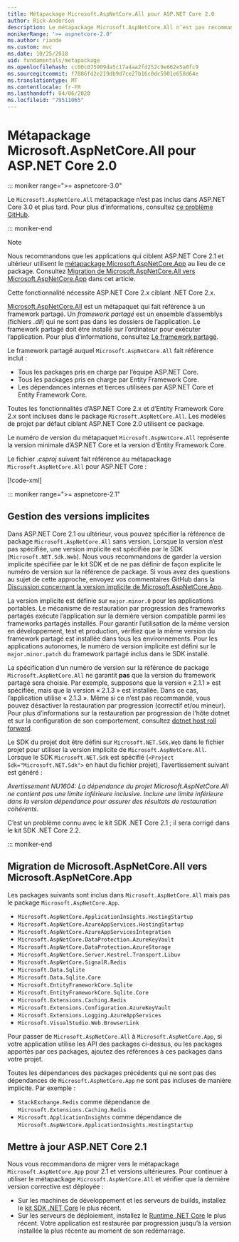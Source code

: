 ```yaml
---
title: Métapackage Microsoft.AspNetCore.All pour ASP.NET Core 2.0
author: Rick-Anderson
description: Le métapackage Microsoft.AspNetCore.All n’est pas recommandé pour ASP.NET Core 2.1 et versions ultérieures.
monikerRange: '>= aspnetcore-2.0'
ms.author: riande
ms.custom: mvc
ms.date: 10/25/2018
uid: fundamentals/metapackage
ms.openlocfilehash: cc00c075909da5c17a4aa2fd252c9e662e5a0fc9
ms.sourcegitcommit: f7886fd2e219db9d7ce27b16c0dc5901e658d64e
ms.translationtype: MT
ms.contentlocale: fr-FR
ms.lasthandoff: 04/06/2020
ms.locfileid: "79511065"
---
```

# <a name="microsoftaspnetcoreall-metapackage-for-aspnet-core-20"></a>Métapackage Microsoft.AspNetCore.All pour ASP.NET Core 2.0

::: moniker range=">= aspnetcore-3.0"

Le `Microsoft.AspNetCore.All` métapackage n’est pas inclus dans ASP.NET Core 3.0 et plus tard. Pour plus d’informations, consultez [ce problème GitHub](https://github.com/aspnet/Announcements/issues/314).

::: moniker-end

> [!NOTE]
> Nous recommandons que les applications qui ciblent ASP.NET Core 2.1 et ultérieur utilisent le [métapackage Microsoft.AspNetCore.App](xref:fundamentals/metapackage-app) au lieu de ce package. Consultez [Migration de Microsoft.AspNetCore.All vers Microsoft.AspNetCore.App](#migrate) dans cet article.

Cette fonctionnalité nécessite ASP.NET Core 2.x ciblant .NET Core 2.x.

[Microsoft.AspNetCore.All](https://www.nuget.org/packages/Microsoft.AspNetCore.All) est un métapaquet qui fait référence à un framework partagé. Un *framework partagé* est un ensemble d’assemblys (fichiers *.dll*) qui ne sont pas dans les dossiers de l’application. Le framework partagé doit être installé sur l’ordinateur pour exécuter l’application. Pour plus d’informations, consultez [Le framework partagé](https://natemcmaster.com/blog/2018/08/29/netcore-primitives-2/).

Le framework partagé auquel `Microsoft.AspNetCore.All` fait référence inclut :

* Tous les packages pris en charge par l’équipe ASP.NET Core.
* Tous les packages pris en charge par Entity Framework Core.
* Les dépendances internes et tierces utilisées par ASP.NET Core et Entity Framework Core.

Toutes les fonctionnalités d’ASP.NET Core 2.x et d’Entity Framework Core 2.x sont incluses dans le package `Microsoft.AspNetCore.All`. Les modèles de projet par défaut ciblant ASP.NET Core 2.0 utilisent ce package.

Le numéro de version du métapaquet `Microsoft.AspNetCore.All` représente la version minimale d’ASP.NET Core et la version d’Entity Framework Core.

Le fichier *.csproj* suivant fait référence au métapackage `Microsoft.AspNetCore.All` pour ASP.NET Core :

[!code-xml[](metapackage/samples/Metapackage.All.Example.csproj?highlight=8)]

::: moniker range=">= aspnetcore-2.1"

## <a name="implicit-versioning"></a>Gestion des versions implicites

Dans ASP.NET Core 2.1 ou ultérieur, vous pouvez spécifier la référence de package `Microsoft.AspNetCore.All` sans version. Lorsque la version n’est pas spécifiée, une version implicite est spécifiée par le SDK (`Microsoft.NET.Sdk.Web`). Nous vous recommandons de garder la version implicite spécifiée par le kit SDK et de ne pas définir de façon explicite le numéro de version sur la référence de package. Si vous avez des questions au sujet de cette approche, envoyez vos commentaires GitHub dans la [Discussion concernant la version implicite de Microsoft.AspNetCore.App](https://github.com/dotnet/AspNetCore.Docs/issues/6430).

La version implicite est définie sur `major.minor.0` pour les applications portables. Le mécanisme de restauration par progression des frameworks partagés exécute l’application sur la dernière version compatible parmi les frameworks partagés installés. Pour garantir l’utilisation de la même version en développement, test et production, vérifiez que la même version du framework partagé est installée dans tous les environnements. Pour les applications autonomes, le numéro de version implicite est défini sur le `major.minor.patch` du framework partagé inclus dans le SDK installé.

La spécification d’un numéro de version sur la référence de package `Microsoft.AspNetCore.All` ne garantit **pas** que la version du framework partagé sera choisie. Par exemple, supposons que la version « 2.1.1 » est spécifiée, mais que la version « 2.1.3 » est installée. Dans ce cas, l’application utilise « 2.1.3 ». Même si ce n’est pas recommandé, vous pouvez désactiver la restauration par progression (correctif et/ou mineur). Pour plus d’informations sur la restauration par progression de l’hôte dotnet et sur la configuration de son comportement, consultez [dotnet host roll forward](https://github.com/dotnet/core-setup/blob/master/Documentation/design-docs/roll-forward-on-no-candidate-fx.md).

Le SDK du projet doit être défini sur `Microsoft.NET.Sdk.Web` dans le fichier projet pour utiliser la version implicite de `Microsoft.AspNetCore.All`. Lorsque le SDK `Microsoft.NET.Sdk` est spécifié (`<Project Sdk="Microsoft.NET.Sdk">` en haut du fichier projet), l’avertissement suivant est généré :

*Avertissement NU1604: La dépendance du projet Microsoft.AspNetCore.All ne contient pas une limite inférieure inclusive. Inclure une limite inférieure dans la version dépendance pour assurer des résultats de restauration cohérents.*

C’est un problème connu avec le kit SDK .NET Core 2.1 ; il sera corrigé dans le kit SDK .NET Core 2.2.

::: moniker-end

<a name="migrate"></a>

## <a name="migrating-from-microsoftaspnetcoreall-to-microsoftaspnetcoreapp"></a>Migration de Microsoft.AspNetCore.All vers Microsoft.AspNetCore.App

Les packages suivants sont inclus dans `Microsoft.AspNetCore.All` mais pas le package `Microsoft.AspNetCore.App`.

* `Microsoft.AspNetCore.ApplicationInsights.HostingStartup`
* `Microsoft.AspNetCore.AzureAppServices.HostingStartup`
* `Microsoft.AspNetCore.AzureAppServicesIntegration`
* `Microsoft.AspNetCore.DataProtection.AzureKeyVault`
* `Microsoft.AspNetCore.DataProtection.AzureStorage`
* `Microsoft.AspNetCore.Server.Kestrel.Transport.Libuv`
* `Microsoft.AspNetCore.SignalR.Redis`
* `Microsoft.Data.Sqlite`
* `Microsoft.Data.Sqlite.Core`
* `Microsoft.EntityFrameworkCore.Sqlite`
* `Microsoft.EntityFrameworkCore.Sqlite.Core`
* `Microsoft.Extensions.Caching.Redis`
* `Microsoft.Extensions.Configuration.AzureKeyVault`
* `Microsoft.Extensions.Logging.AzureAppServices`
* `Microsoft.VisualStudio.Web.BrowserLink`

Pour passer de `Microsoft.AspNetCore.All` à `Microsoft.AspNetCore.App`, si votre application utilise les API des packages ci-dessus, ou les packages apportés par ces packages, ajoutez des références à ces packages dans votre projet.

Toutes les dépendances des packages précédents qui ne sont pas des dépendances de `Microsoft.AspNetCore.App` ne sont pas incluses de manière implicite. Par exemple :

* `StackExchange.Redis` comme dépendance de `Microsoft.Extensions.Caching.Redis`
* `Microsoft.ApplicationInsights` comme dépendance de `Microsoft.AspNetCore.ApplicationInsights.HostingStartup`

## <a name="update-aspnet-core-21"></a>Mettre à jour ASP.NET Core 2.1

Nous vous recommandons de migrer vers le métapackage `Microsoft.AspNetCore.App` pour 2.1 et versions ultérieures. Pour continuer à utiliser le métapackage `Microsoft.AspNetCore.All` et vérifier que la dernière version corrective est déployée :

* Sur les machines de développement et les serveurs de builds, installez le [kit SDK .NET Core](https://dotnet.microsoft.com/download) le plus récent.
* Sur les serveurs de déploiement, installez le [Runtime .NET Core](https://dotnet.microsoft.com/download) le plus récent.
 Votre application est restaurée par progression jusqu’à la version installée la plus récente au moment de son redémarrage.
